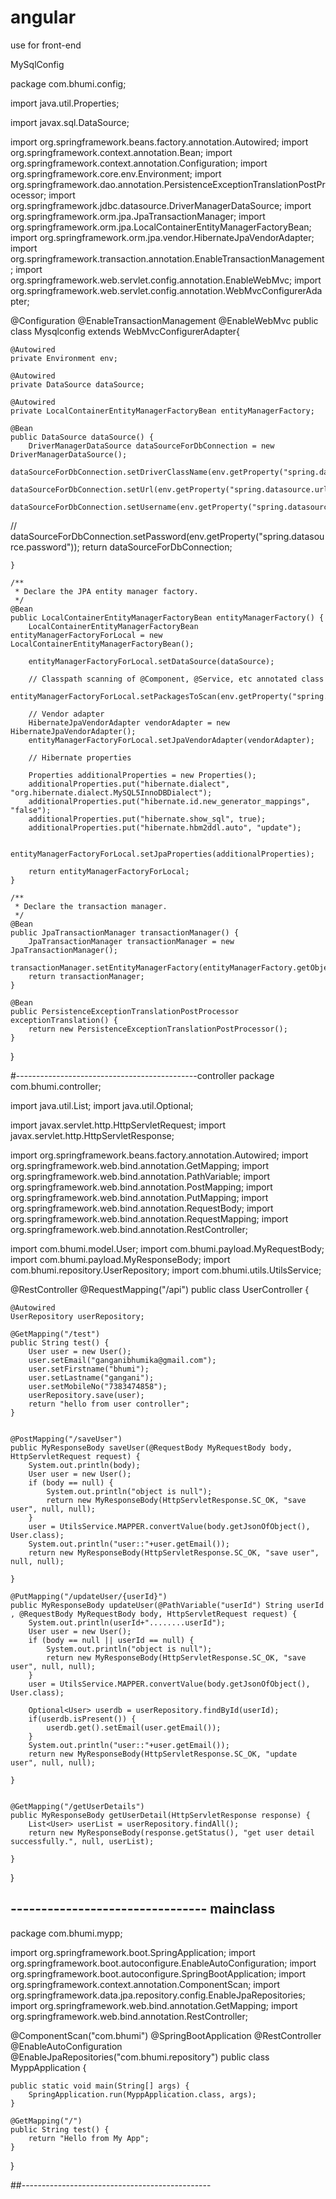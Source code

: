 # angular
use for front-end 

MySqlConfig


package com.bhumi.config;

import java.util.Properties;

import javax.sql.DataSource;

import org.springframework.beans.factory.annotation.Autowired;
import org.springframework.context.annotation.Bean;
import org.springframework.context.annotation.Configuration;
import org.springframework.core.env.Environment;
import org.springframework.dao.annotation.PersistenceExceptionTranslationPostProcessor;
import org.springframework.jdbc.datasource.DriverManagerDataSource;
import org.springframework.orm.jpa.JpaTransactionManager;
import org.springframework.orm.jpa.LocalContainerEntityManagerFactoryBean;
import org.springframework.orm.jpa.vendor.HibernateJpaVendorAdapter;
import org.springframework.transaction.annotation.EnableTransactionManagement;
import org.springframework.web.servlet.config.annotation.EnableWebMvc;
import org.springframework.web.servlet.config.annotation.WebMvcConfigurerAdapter;

@Configuration
@EnableTransactionManagement
@EnableWebMvc
public class Mysqlconfig extends WebMvcConfigurerAdapter{

	
	@Autowired
	private Environment env;

	@Autowired
	private DataSource dataSource;

	@Autowired
	private LocalContainerEntityManagerFactoryBean entityManagerFactory;

	@Bean
	public DataSource dataSource() {
		DriverManagerDataSource dataSourceForDbConnection = new DriverManagerDataSource();
		dataSourceForDbConnection.setDriverClassName(env.getProperty("spring.datasource.driverClassName"));
		dataSourceForDbConnection.setUrl(env.getProperty("spring.datasource.url"));
		dataSourceForDbConnection.setUsername(env.getProperty("spring.datasource.username"));
//		dataSourceForDbConnection.setPassword(env.getProperty("spring.datasource.password"));
		return dataSourceForDbConnection;

	}

	/**
	 * Declare the JPA entity manager factory.
	 */
	@Bean
	public LocalContainerEntityManagerFactoryBean entityManagerFactory() {
		LocalContainerEntityManagerFactoryBean entityManagerFactoryForLocal = new LocalContainerEntityManagerFactoryBean();

		entityManagerFactoryForLocal.setDataSource(dataSource);

		// Classpath scanning of @Component, @Service, etc annotated class
		entityManagerFactoryForLocal.setPackagesToScan(env.getProperty("spring.datasource.packagesToScan"));

		// Vendor adapter
		HibernateJpaVendorAdapter vendorAdapter = new HibernateJpaVendorAdapter();
		entityManagerFactoryForLocal.setJpaVendorAdapter(vendorAdapter);

		// Hibernate properties

		Properties additionalProperties = new Properties();
		additionalProperties.put("hibernate.dialect", "org.hibernate.dialect.MySQL5InnoDBDialect");
		additionalProperties.put("hibernate.id.new_generator_mappings", "false");
		additionalProperties.put("hibernate.show_sql", true);
		additionalProperties.put("hibernate.hbm2ddl.auto", "update");

		entityManagerFactoryForLocal.setJpaProperties(additionalProperties);

		return entityManagerFactoryForLocal;
	}

	/**
	 * Declare the transaction manager.
	 */
	@Bean
	public JpaTransactionManager transactionManager() {
		JpaTransactionManager transactionManager = new JpaTransactionManager();
		transactionManager.setEntityManagerFactory(entityManagerFactory.getObject());
		return transactionManager;
	}

	@Bean
	public PersistenceExceptionTranslationPostProcessor exceptionTranslation() {
		return new PersistenceExceptionTranslationPostProcessor();
	}
	
}



#---------------------------------------------controller
package com.bhumi.controller;

import java.util.List;
import java.util.Optional;

import javax.servlet.http.HttpServletRequest;
import javax.servlet.http.HttpServletResponse;

import org.springframework.beans.factory.annotation.Autowired;
import org.springframework.web.bind.annotation.GetMapping;
import org.springframework.web.bind.annotation.PathVariable;
import org.springframework.web.bind.annotation.PostMapping;
import org.springframework.web.bind.annotation.PutMapping;
import org.springframework.web.bind.annotation.RequestBody;
import org.springframework.web.bind.annotation.RequestMapping;
import org.springframework.web.bind.annotation.RestController;

import com.bhumi.model.User;
import com.bhumi.payload.MyRequestBody;
import com.bhumi.payload.MyResponseBody;
import com.bhumi.repository.UserRepository;
import com.bhumi.utils.UtilsService;

@RestController
@RequestMapping("/api")
public class UserController {

	@Autowired
	UserRepository userRepository;

	@GetMapping("/test")
	public String test() {
		User user = new User();
		user.setEmail("ganganibhumika@gmail.com");
		user.setFirstname("bhumi");
		user.setLastname("gangani");
		user.setMobileNo("7383474858");
		userRepository.save(user);
		return "hello from user controller";
	}

	
	@PostMapping("/saveUser")
	public MyResponseBody saveUser(@RequestBody MyRequestBody body, HttpServletRequest request) {
		System.out.println(body);
		User user = new User();
		if (body == null) {
			System.out.println("object is null");
			return new MyResponseBody(HttpServletResponse.SC_OK, "save user", null, null);
		}
		user = UtilsService.MAPPER.convertValue(body.getJsonOfObject(), User.class);
		System.out.println("user::"+user.getEmail());
		return new MyResponseBody(HttpServletResponse.SC_OK, "save user", null, null);

	}
	
	@PutMapping("/updateUser/{userId}")
	public MyResponseBody updateUser(@PathVariable("userId") String userId , @RequestBody MyRequestBody body, HttpServletRequest request) {
		System.out.println(userId+"........userId");
		User user = new User();
		if (body == null || userId == null) {
			System.out.println("object is null");
			return new MyResponseBody(HttpServletResponse.SC_OK, "save user", null, null);
		}
		user = UtilsService.MAPPER.convertValue(body.getJsonOfObject(), User.class);
		
		Optional<User> userdb = userRepository.findById(userId);
		if(userdb.isPresent()) {
			userdb.get().setEmail(user.getEmail());
		}
		System.out.println("user::"+user.getEmail());
		return new MyResponseBody(HttpServletResponse.SC_OK, "update user", null, null);

	}
	

	@GetMapping("/getUserDetails")
	public MyResponseBody getUserDetail(HttpServletResponse response) {
		List<User> userList = userRepository.findAll();
		return new MyResponseBody(response.getStatus(), "get user detail successfully.", null, userList);

	}

}

## -------------------------------- mainclass

package com.bhumi.mypp;

import org.springframework.boot.SpringApplication;
import org.springframework.boot.autoconfigure.EnableAutoConfiguration;
import org.springframework.boot.autoconfigure.SpringBootApplication;
import org.springframework.context.annotation.ComponentScan;
import org.springframework.data.jpa.repository.config.EnableJpaRepositories;
import org.springframework.web.bind.annotation.GetMapping;
import org.springframework.web.bind.annotation.RestController;

@ComponentScan("com.bhumi")
@SpringBootApplication
@RestController
@EnableAutoConfiguration
@EnableJpaRepositories("com.bhumi.repository")
public class MyppApplication {

	public static void main(String[] args) {
		SpringApplication.run(MyppApplication.class, args);
	}
	
	@GetMapping("/")
	public String test() {
		return "Hello from My App";
	}
	

}

##-----------------------------------------------


